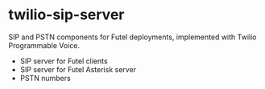 # twilio-sip-server

SIP and PSTN components for Futel deployments, implemented with Twilio Programmable Voice.

- SIP server for Futel clients
- SIP server for Futel Asterisk server
- PSTN numbers
